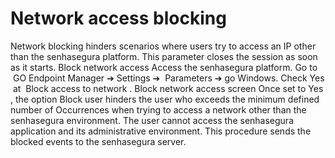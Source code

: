 # Network access blocking 

Network blocking hinders scenarios where users try to access an IP other than the senhasegura platform. This parameter closes the session as soon as it starts.
Block network access
Access the senhasegura platform.
Go to
 GO Endpoint Manager
 ➔ 
Settings ➔ 
Parameters ➔ go Windows.
Check 
Yes
 at 
Block access to network
.
Block network access screen
Once set to 
Yes
, the option 
Block user
 hinders the user who exceeds the minimum defined number of 
Occurrences
 when trying to access a network other than the senhasegura environment. The user cannot access the senhasegura application and its administrative environment. This procedure sends the blocked events to the senhasegura server.